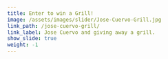 ```yaml
---
title: Enter to win a Grill!
image: /assets/images/slider/Jose-Cuervo-Grill.jpg
link_path: /jose-cuervo-grill/
link_label: Jose Cuervo and giving away a grill.
show_slide: true
weight: -1
---
```


